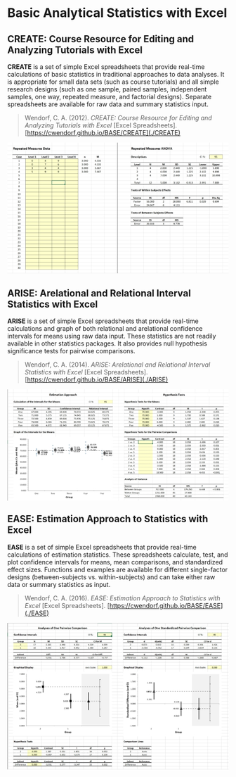 # Basic Analytical Statistics with Excel

## CREATE: Course Resource for Editing and Analyzing Tutorials with Excel

**CREATE** is a set of simple Excel spreadsheets that provide real-time calculations of basic statistics in traditional approaches to data analyses. It is appropriate for small data sets (such as course tutorials) and all simple research designs (such as one sample, paired samples, independent samples, one way, repeated measure, and factorial designs). Separate spreadsheets are available for raw data and summary statistics input.

> Wendorf, C. A. (2012). _CREATE: Course Resource for Editing and Analyzing Tutorials with Excel_ [Excel Spreadsheets]. [https://cwendorf.github.io/BASE/CREATE](./CREATE)

<p align="center"><kbd><img src="CREATE/CREATE.jpg"></kbd></p>

## ARISE: Arelational and Relational Interval Statistics with Excel

**ARISE** is a set of simple Excel spreadsheets that provide real-time calculations and graph of both relational and arelational confidence intervals for means using raw data input. These statistics are not readily available in other statistics packages. It also provides null hypothesis significance tests for pairwise comparisons.

> Wendorf, C. A. (2014). _ARISE: Arelational and Relational Interval Statistics with Excel_ [Excel Spreadsheets].  [https://cwendorf.github.io/BASE/ARISE](./ARISE)

<kbd><img src="ARISE/ARISE.jpg" align="center"></kbd>

## EASE: Estimation Approach to Statistics with Excel

**EASE** is a set of simple Excel spreadsheets that provide real-time calculations of estimation statistics. These spreadsheets calculate, test, and plot confidence intervals for means, mean comparisons, and standardized effect sizes. Functions and examples are available for different single-factor designs (between-subjects vs. within-subjects) and can take either raw data or summary statistics as input. 

> Wendorf, C. A. (2016). _EASE: Estimation Approach to Statistics with Excel_ [Excel Spreadsheets]. [https://cwendorf.github.io/BASE/EASE](./EASE)

<kbd><img src="EASE/EASE.jpg" align="center"></kbd>
